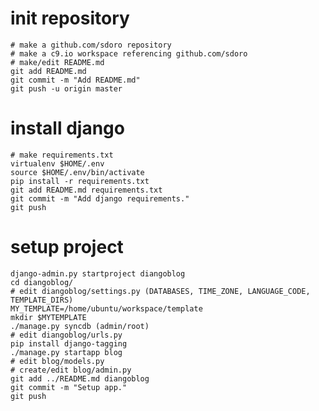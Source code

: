 
# init repository

    # make a github.com/sdoro repository
    # make a c9.io workspace referencing github.com/sdoro
    # make/edit README.md
    git add README.md
    git commit -m "Add README.md"
    git push -u origin master

# install django

    # make requirements.txt
    virtualenv $HOME/.env
    source $HOME/.env/bin/activate
    pip install -r requirements.txt
    git add README.md requirements.txt
    git commit -m "Add django requirements."
    git push

# setup project

    django-admin.py startproject diangoblog
    cd diangoblog/
    # edit diangoblog/settings.py (DATABASES, TIME_ZONE, LANGUAGE_CODE, TEMPLATE_DIRS)
    MY_TEMPLATE=/home/ubuntu/workspace/template
    mkdir $MYTEMPLATE
    ./manage.py syncdb (admin/root)
    # edit diangoblog/urls.py
    pip install django-tagging
    ./manage.py startapp blog
    # edit blog/models.py
    # create/edit blog/admin.py
    git add ../README.md diangoblog
    git commit -m "Setup app."
    git push
